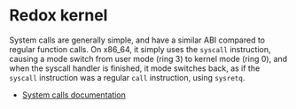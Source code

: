 # Redox kernel

System calls are generally simple, and have a similar ABI compared to regular function calls. On x86_64, it simply uses the `syscall` instruction, causing a mode switch from user mode (ring 3) to kernel mode (ring 0), and when the syscall handler is finished, it mode switches back, as if the `syscall` instruction was a regular `call` instruction, using `sysretq`.

- [System calls documentation](https://docs.rs/redox_syscall/latest/syscall/)
